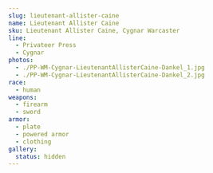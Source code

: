 ```yaml
---
slug: lieutenant-allister-caine
name: Lieutenant Allister Caine
sku: Lieutenant Allister Caine, Cygnar Warcaster
line:
  - Privateer Press
  - Cygnar
photos:
  - ./PP-WM-Cygnar-LieutenantAllisterCaine-Dankel_1.jpg
  - ./PP-WM-Cygnar-LieutenantAllisterCaine-Dankel_2.jpg
race:
  - human
weapons:
  - firearm
  - sword
armor:
  - plate
  - powered armor
  - clothing
gallery:
  status: hidden
---
```

